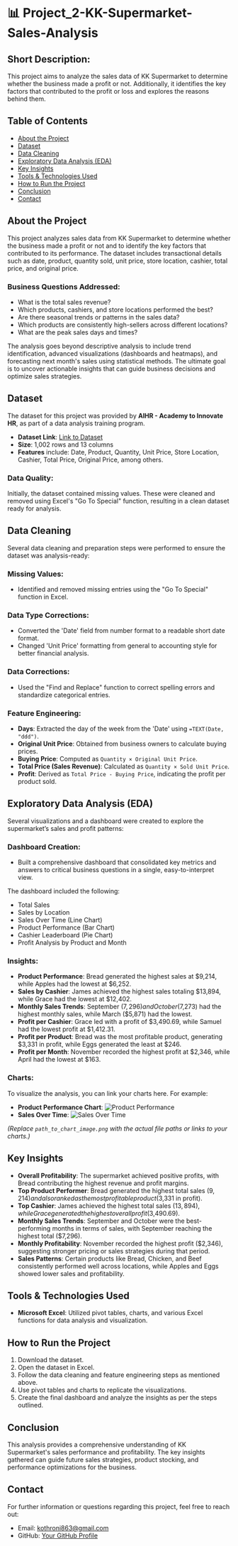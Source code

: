 # 📊 Project_2-KK-Supermarket-Sales-Analysis

## Short Description:
This project aims to analyze the sales data of KK Supermarket to determine whether the business made a profit or not. Additionally, it identifies the key factors that contributed to the profit or loss and explores the reasons behind them.

## Table of Contents
- [About the Project](#about-the-project)
- [Dataset](#dataset)
- [Data Cleaning](#data-cleaning)
- [Exploratory Data Analysis (EDA)](#exploratory-data-analysis-eda)
- [Key Insights](#key-insights)
- [Tools & Technologies Used](#tools-technologies-used)
- [How to Run the Project](#how-to-run-the-project)
- [Conclusion](#conclusion)
- [Contact](#contact)

## About the Project
This project analyzes sales data from KK Supermarket to determine whether the business made a profit or not and to identify the key factors that contributed to its performance. The dataset includes transactional details such as date, product, quantity sold, unit price, store location, cashier, total price, and original price.

### Business Questions Addressed:
- What is the total sales revenue?
- Which products, cashiers, and store locations performed the best?
- Are there seasonal trends or patterns in the sales data?
- Which products are consistently high-sellers across different locations?
- What are the peak sales days and times?

The analysis goes beyond descriptive analysis to include trend identification, advanced visualizations (dashboards and heatmaps), and forecasting next month's sales using statistical methods. The ultimate goal is to uncover actionable insights that can guide business decisions and optimize sales strategies.

## Dataset
The dataset for this project was provided by **AIHR - Academy to Innovate HR**, as part of a data analysis training program.

- **Dataset Link**: [Link to Dataset](  https://aihr.ac/3TQ8tXD
) 
- **Size**: 1,002 rows and 13 columns
- **Features** include: Date, Product, Quantity, Unit Price, Store Location, Cashier, Total Price, Original Price, among others.

### Data Quality:
Initially, the dataset contained missing values. These were cleaned and removed using Excel's "Go To Special" function, resulting in a clean dataset ready for analysis.

## Data Cleaning
Several data cleaning and preparation steps were performed to ensure the dataset was analysis-ready:

### Missing Values:
- Identified and removed missing entries using the "Go To Special" function in Excel.

### Data Type Corrections:
- Converted the 'Date' field from number format to a readable short date format.
- Changed 'Unit Price' formatting from general to accounting style for better financial analysis.

### Data Corrections:
- Used the "Find and Replace" function to correct spelling errors and standardize categorical entries.

### Feature Engineering:
- **Days**: Extracted the day of the week from the 'Date' using `=TEXT(Date, "ddd")`.
- **Original Unit Price**: Obtained from business owners to calculate buying prices.
- **Buying Price**: Computed as `Quantity × Original Unit Price`.
- **Total Price (Sales Revenue)**: Calculated as `Quantity × Sold Unit Price`.
- **Profit**: Derived as `Total Price - Buying Price`, indicating the profit per product sold.

## Exploratory Data Analysis (EDA)
Several visualizations and a dashboard were created to explore the supermarket’s sales and profit patterns:

### Dashboard Creation:
- Built a comprehensive dashboard that consolidated key metrics and answers to critical business questions in a single, easy-to-interpret view. 

The dashboard included the following:
- Total Sales
- Sales by Location
- Sales Over Time (Line Chart)
- Product Performance (Bar Chart)
- Cashier Leaderboard (Pie Chart)
- Profit Analysis by Product and Month

### Insights:
- **Product Performance**: Bread generated the highest sales at $9,214, while Apples had the lowest at $6,252.
- **Sales by Cashier**: James achieved the highest sales totaling $13,894, while Grace had the lowest at $12,402.
- **Monthly Sales Trends**: September ($7,296) and October ($7,273) had the highest monthly sales, while March ($5,871) had the lowest.
- **Profit per Cashier**: Grace led with a profit of $3,490.69, while Samuel had the lowest profit at $1,412.31.
- **Profit per Product**: Bread was the most profitable product, generating $3,331 in profit, while Eggs generated the least at $246.
- **Profit per Month**: November recorded the highest profit at $2,346, while April had the lowest at $163.

### Charts:
To visualize the analysis, you can link your charts here. For example:

- **Product Performance Chart**:
  ![Product Performance](path_to_chart_image.png)
- **Sales Over Time**:
  ![Sales Over Time](path_to_chart_image.png)

*(Replace `path_to_chart_image.png` with the actual file paths or links to your charts.)*

## Key Insights
- **Overall Profitability**: The supermarket achieved positive profits, with Bread contributing the highest revenue and profit margins.
- **Top Product Performer**: Bread generated the highest total sales ($9,214) and also ranked as the most profitable product ($3,331 in profit).
- **Top Cashier**: James achieved the highest total sales ($13,894), while Grace generated the highest overall profit ($3,490.69).
- **Monthly Sales Trends**: September and October were the best-performing months in terms of sales, with September reaching the highest total ($7,296).
- **Monthly Profitability**: November recorded the highest profit ($2,346), suggesting stronger pricing or sales strategies during that period.
- **Sales Patterns**: Certain products like Bread, Chicken, and Beef consistently performed well across locations, while Apples and Eggs showed lower sales and profitability.

## Tools & Technologies Used
- **Microsoft Excel**: Utilized pivot tables, charts, and various Excel functions for data analysis and visualization.

## How to Run the Project
1. Download the dataset.
2. Open the dataset in Excel.
3. Follow the data cleaning and feature engineering steps as mentioned above.
4. Use pivot tables and charts to replicate the visualizations.
5. Create the final dashboard and analyze the insights as per the steps outlined.

## Conclusion
This analysis provides a comprehensive understanding of KK Supermarket's sales performance and profitability. The key insights gathered can guide future sales strategies, product stocking, and performance optimizations for the business.

## Contact
For further information or questions regarding this project, feel free to reach out:

- Email: [kothroni863@gmail.com](mailto:your-email@example.com)
- GitHub: [Your GitHub Profile](https://github.com/SteveRonald)


